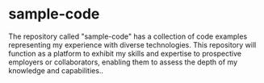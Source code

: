 # sample-code
The repository called "sample-code" has a collection of code examples representing my experience with diverse technologies. This repository will function as a platform to exhibit my skills and expertise to prospective employers or collaborators, enabling them to assess the depth of my knowledge and capabilities..
